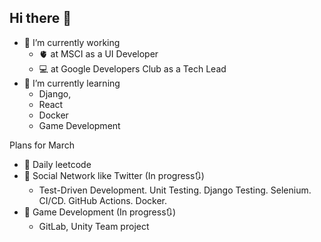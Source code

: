 ## Hi there 👋

- 🔭 I’m currently working
  - 🫀 at MSCI as a UI Developer
  - 💻 at Google Developers Club as a Tech Lead
- 🎨 I’m currently learning
  - Django,
  - React
  - Docker
  - Game Development

Plans for March
- 🦍 Daily leetcode
- 🤡 Social Network like Twitter (In progress🔃)
  - Test-Driven Development. Unit Testing. Django Testing. Selenium. CI/CD. GitHub Actions. Docker.
- 🏹 Game Development (In progress🔃)
  - GitLab, Unity Team project 
 
